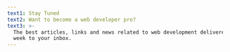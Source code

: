 ```yaml
---
text1: Stay Tuned
text2: Want to become a web developer pro?
text3: >-
  The best articles, links and news related to web development delivered once a
  week to your inbox.
---
```


